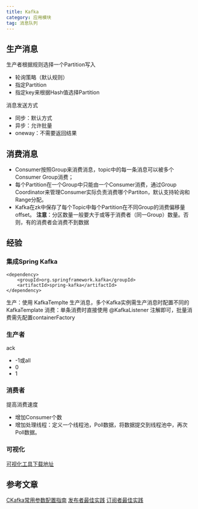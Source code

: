 ```yaml
---
title: Kafka
category: 应用模块
tag: 消息队列
---
```


## 生产消息
生产者根据规则选择一个Partition写入
* 轮询策略（默认规则）
* 指定Partition
* 指定key来根据Hash值选择Partition

消息发送方式
* 同步：默认方式
* 异步：允许批量
* oneway：不需要返回结果

## 消费消息
* Consumer按照Group来消费消息，topic中的每一条消息可以被多个Consumer Group消费；
* 每个Partition在一个Group中只能由一个Consumer消费，通过Group Coordinator来管理Consumer实际负责消费哪个Partiton，默认支持轮询和Range分配。
* Kafka在zk中保存了每个Topic中每个Partition在不同Group的消费偏移量offset。
**注意**：分区数量一般要大于或等于消费者（同一Group）数量。否则，有的消费者会消费不到数据
  
## 经验
### 集成Spring Kafka
~~~
<dependency>
    <groupId>org.springframework.kafka</groupId>
    <artifactId>spring-kafka</artifactId>
</dependency>
~~~
生产：使用 KafkaTemplte 生产消息，多个Kafka实例需生产消息时配置不同的KafkaTemplate
消费：单条消费时直接使用 @KafkaListener 注解即可，批量消费需先配置containerFactory

### 生产者
ack
* -1或all
* 0
* 1

### 消费者
提高消费速度
* 增加Consumer个数
* 增加处理线程：定义一个线程池，Poll数据，将数据提交到线程池中，再次Poll数据。

### 可视化
[可视化工具下载地址](https://www.kafkatool.com/download.html)

## 参考文章
[CKafka常用参数配置指南](https://cloud.tencent.com/document/product/597/30203)
[发布者最佳实践](https://help.aliyun.com/document_detail/68165.html?spm=a2c4g.11186623.6.761.1615358bafQjos)
[订阅者最佳实践](https://help.aliyun.com/document_detail/68166.html?spm=a2c4g.11186623.6.762.4297203abkfLec)
